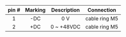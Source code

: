 | **pin #** | **Marking** | **Description** | **Connection** |
| :---: | :---: | :---: | :---: |
| 1 | -DC | 0 V | cable ring M5 |
| 2 | +DC | 0 ~ +48VDC | cable ring M5 |
